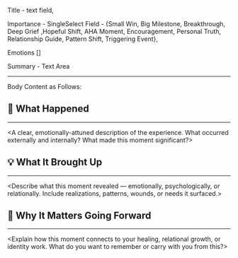 Title - text field,

Importance - SingleSelect Field - {Small Win, Big Milestone, Breakthrough, Deep Grief ,Hopeful Shift, AHA Moment, Encouragement, Personal Truth, Relationship Guide, Pattern Shift, Triggering Event},

Emotions []

Summary - Text Area

---
Body Content as Follows:

## 🧠 What Happened
---
<A clear, emotionally-attuned description of the experience. What occurred externally and internally? What made this moment significant?>

## 💡 What It Brought Up
---
<Describe what this moment revealed — emotionally, psychologically, or relationally. Include realizations, patterns, wounds, or needs it surfaced.>

## 🔗 Why It Matters Going Forward
---
<Explain how this moment connects to your healing, relational growth, or identity work. What do you want to remember or carry with you from this?>
